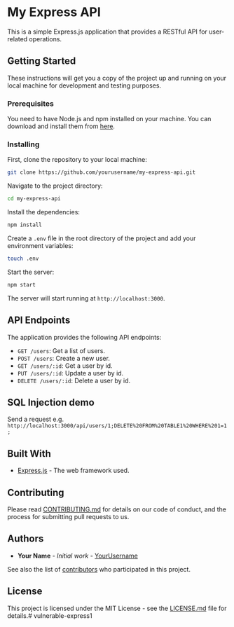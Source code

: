 # My Express API

This is a simple Express.js application that provides a RESTful API for user-related operations.

## Getting Started

These instructions will get you a copy of the project up and running on your local machine for development and testing purposes.

### Prerequisites

You need to have Node.js and npm installed on your machine. You can download and install them from [here](https://nodejs.org/en/download/).

### Installing

First, clone the repository to your local machine:

```bash
git clone https://github.com/yourusername/my-express-api.git
```

Navigate to the project directory:

```bash
cd my-express-api
```

Install the dependencies:

```bash
npm install
```

Create a `.env` file in the root directory of the project and add your environment variables:

```bash
touch .env
```

Start the server:

```bash
npm start
```

The server will start running at `http://localhost:3000`.

## API Endpoints

The application provides the following API endpoints:

- `GET /users`: Get a list of users.
- `POST /users`: Create a new user.
- `GET /users/:id`: Get a user by id.
- `PUT /users/:id`: Update a user by id.
- `DELETE /users/:id`: Delete a user by id.

## SQL Injection demo
Send a request e.g. `http://localhost:3000/api/users/1;DELETE%20FROM%20TABLE1%20WHERE%201=1;`

## Built With

- [Express.js](https://expressjs.com/) - The web framework used.

## Contributing

Please read [CONTRIBUTING.md](https://gist.github.com/yourusername/yourcontributingmd) for details on our code of conduct, and the process for submitting pull requests to us.

## Authors

- **Your Name** - *Initial work* - [YourUsername](https://github.com/yourusername)

See also the list of [contributors](https://github.com/yourusername/my-express-api/contributors) who participated in this project.

## License

This project is licensed under the MIT License - see the [LICENSE.md](LICENSE.md) file for details.# vulnerable-express1
